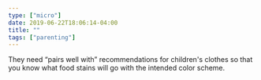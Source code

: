 ```yaml
---
type: ["micro"]
date: 2019-06-22T18:06:14-04:00
title: ""
tags: ["parenting"]
---
```

They need “pairs well with” recommendations for children's clothes so that you know what food stains will go with the intended color scheme.

